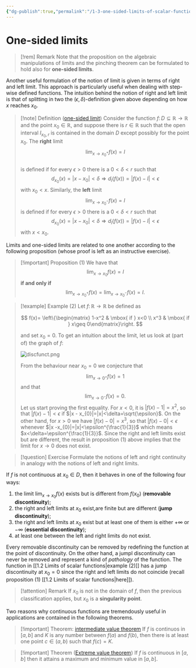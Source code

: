 ```yaml
---
{"dg-publish":true,"permalink":"/1-3-one-sided-limits-of-scalar-functions/"}
---
```


# One-sided limits 

>[!rem] Remark
>Note that the proposition on the algebraic manipulations of limits and the pinching theorem can be formulated to hold also for **one-sided limits**.


Another useful formulation of the notion of limit is given in terms of right and left limit. This approach is particularly useful when dealing with step-wise defined functions. The intuition behind the notion of right and left limit is that of splitting in two the $(\epsilon,\delta)$-definition given above depending on how $x$ reaches $x_{0}$.

>[!note] Definition ([one-sided limit](https://en.wikipedia.org/wiki/One-sided_limit))
>Consider the function $f\colon D\subseteq \mathbb{R}\rightarrow \mathbb{R}$ and the point $x_{0}\in\mathbb{R}$, and suppose there is $r\in\mathbb{R}$ such that the open interval $I_{x_{0},r}$ is contained in the domain $D$ except possibly for the point $x_{0}$. The **right** limit  
>$$
>\lim_{x\rightarrow x_{0}^{+}} f(x)=l
>$$  
>is defined if for every $\epsilon>0$ there is a  $0< \delta< r$ such that
>$$ 
>d_{x_{0}}(x)=|x-x_{0}|<\delta \Longrightarrow d_{l}(f(x))=|f(x)-l|<\epsilon 
>$$
>with $x_{0}< x$. Similarly, the **left** limit  $$\lim_{x\rightarrow x_{0}^{-}} f(x)=l $$  is defined if for every $\epsilon>0$ there is a  $0< \delta< r$ such that
>$$
>d_{x_{0}}(x)=|x-x_{0}|<\delta \Longrightarrow d_{l}(f(x))=|f(x)-l|<\epsilon
>$$
>with $x<x_{0}$. 

Limits and one-sided limits are related to one another according to the following proposition (whose proof is left as an instructive exercise).

>[!important] Proposition (1)
>We have that 
>$$
>\lim_{x\rightarrow x_{0}}f(x)=l
>$$
>**if and only if**
>$$
>\lim_{x\rightarrow x_{0}^{+}}f(x)=\lim_{x\rightarrow x_{0}^{-}}f(x)=l .
>$$ 


> [!example] Example (2)
> Let $f\colon \mathbb{R}\rightarrow\mathbb{R}$ be defined as
> 
> $$ f(x)= \left\{\begin{matrix} 1-x^2 & \mbox{ if } x<0 \\ x^3 & \mbox{ if } x\geq 0\end{matrix}\right. $$ 
> 
>and set $x_{0}=0$. To get an intuition about the limit, let us look at (part of) the graph of $f$:
>
>![discfunct.png](/img/user/img/discfunct.png)
>
>From the behaviour near $x_{0}=0$ we conjecture that
>$$ \lim_{x\rightarrow 0^{+}}f(x)=1 $$
>and that 
>$$ \lim_{x\rightarrow 0^{-}}f(x)=0. $$
>Let us start proving the first equality. For $x<0$, it is $|f(x) -1|=x^2$, so that $|f(x) -1|<\epsilon$ if $|x - x_{0}|=|x|<\delta=\sqrt{\epsilon}$. 
>On the other hand, for $x>0$ we have $| f(x) - 0|= x^{3}$, so that $|f(x) -0|<\epsilon$ whenever  $|x -x_{0}|=|x|<\epsilon^{\frac{1}{3}}$ which means $x<\delta=\epsilon^{\frac{1}{3}}$. 
>Since the right and left limits exist but are different, the result in proposition (1) above implies that the limit for $x\rightarrow 0$ does not exist. 



>[!question] Exercise
>Formulate the notions of left and right continuity in analogy with the notions of left and right limits.



If $f$ is not continuous at $x_{0}\in D$, then it behaves in one of the following four ways:

1. the limit $\lim_{x\rightarrow x_{0}}f(x)$ exists but is different from $f(x_{0})$ (**removable discontinuity**);
2. the right and left limits at $x_{0}$ exist,are finite but are different (**jump discontinuity**);
3. the right and left limits at $x_{0}$ exist but at least one of them is either $+\infty$ or $-\infty$ (**essential discontinuity**);
4. at least one between the left and right limits do not exist.

Every removable discontinuity can be removed by redefining the function at the point of discontinuity. On the other hand, a jumpl discontinuity can never be removed and represent a kind of _pathology_ of the function. The function in [[1.2 Limits of scalar functions\|example (2)]] has a jump discontinuity at $x_{0}=0$ since the right and left limits do not coincide (recall proposition (1) [[1.2 Limits of scalar functions\|here]]).

>[!attention] Remark
>If $x_{0}$ is not in the domain of $f$, then the previous classification  applies, but $x_{0}$ is a **singularity point**. 

Two reasons why continuous functions are tremendously useful in applications are contained in the following theorems.

>[!important] Theorem: [intermediate value theorem](https://en.wikipedia.org/wiki/Intermediate_value_theorem)
>If $f$ is continuos in $[a,b]$ and $K$ is any number between $f(a)$ and $f(b)$, then there is at least one point $c\in (a,b)$ such that $f(c)=K$.
>

>[!important] Theorem ([Extreme value theorem](https://en.wikipedia.org/wiki/Extreme_value_theorem))
>If $f$ is continuous in $[a,b]$ then it attains a maximum and minimum value in $[a,b]$.